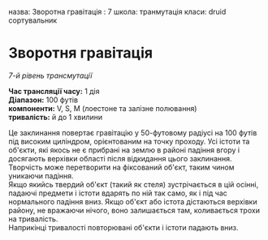 назва: Зворотна гравітація : 7 школа: транмутація класи: druid сортувальник

# Зворотня гравітація
_7-й рівень трансмутації_

**Час трансляції часу:** 1 дія    
**Діапазон:** 100 футів    
**компоненти:** V, S, М (лоестоне та залізне полювання)    
**тривалість:** й до 1 хвилини

Це заклинання повертає гравітацію у 50-футовому радіусі на 100 футів під високим циліндром, орієнтованим на точку проходу. Усі істоти та об'єкти, які якось не є прибрані на землю в районі падіння вгору і досягають верхівки області після відкидання цього заклинання. Творчість може перетворити на фіксований об'єкт, таким чином уникаючи падіння.    
Якщо якийсь твердий об'єкт (такий як стеля) зустрічається в цій осінні, падаючі предмети і істоти вдарять по ній так само, як і під час нормального падіння вниз. Якщо об'єкт або істота дістаються верхівки району, не вражаючи нічого, воно залишається там, коливається трохи на тривалість.    
Наприкінці тривалості повторювані об'єкти і істоти падають вниз. 